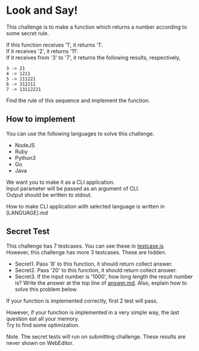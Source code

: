# Look and Say!

This challenge is to make a function which returns a number according to some secret rule.

If this function receives '1', it returns '1'.   
If it receives '2', it returns '11'.  
If it receives from '3'  to '7', it returns the following results, respectively,

```
3 -> 21
4 -> 1211
5 -> 111221
6 -> 312211
7 -> 13112221
```

Find the rule of this sequence and implement the function.

## How to implement
You can use the following languages to solve this challenge.

- NodeJS
- Ruby
- Python3
- Go
- Java

We want you to make it as a CLI application.  
Input parameter will be passed as an argument of CLI.  
Output should be written to stdout.

How to make CLI application with selected language is written in [LANGUAGE].md

## Secret Test
This challenge has 7 testcases. You can see these in [testcase.js](test/testcase.js)  
However, this challenge has more 3 testcases. These are hidden.

- Secret1. Pass '8' to this function, it should return collect answer.
- Secret2. Pass '20' to this function, it should return collect answer.
- Secret3. If the input number is '1000', how long length the result number is? Write the answer at the top line of [answer.md](answer.md). Also, explain how to solve this problem below.

If your function is implemented correctly, first 2 test will pass.

However, if your function is implemented in a very simple way, the last question eat all your memory.  
Try to find some optimization.

Note. 
The secret tests will run on submitting challenge.
These results are never shown on WebEditor.
